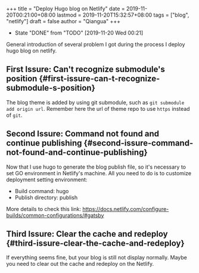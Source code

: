 +++
title = "Deploy Hugo blog on Netlify"
date = 2019-11-20T00:21:00+08:00
lastmod = 2019-11-20T15:32:57+08:00
tags = ["blog", "netlify"]
draft = false
author = "Qiangua"
+++

-   State "DONE"       from "TODO"       <span class="timestamp-wrapper"><span class="timestamp">[2019-11-20 Wed 00:21]</span></span>

General introduction of several problem I got during the process I deploy hugo blog on netlify.


## First Issure: Can't recognize submodule's position {#first-issure-can-t-recognize-submodule-s-position}

The blog theme is added by using git submodule, such as `git submodule add origin url`. Remember here
the url of theme repo to use `https` instead of `git`.


## Second Issure: Command not found and continue publishing {#second-issure-command-not-found-and-continue-publishing}

Now that I use hugo to generate the blog publish file, so it's necessary to set GO environment in Netlify's machine.
All you need to do is to customize deployment setting environment:

-   Build command: hugo
-   Publish directory: publish

More details to check this link: <https://docs.netlify.com/configure-builds/common-configurations/#gatsby>


## Third Issure: Clear the cache and redeploy {#third-issure-clear-the-cache-and-redeploy}

If everything seems fine, but your blog is still not display normally. Maybe you need to clear out the cache and redeploy on the Netlify.